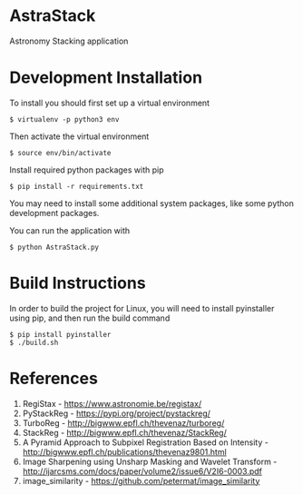 # AstraStack
Astronomy Stacking application

# Development Installation
To install you should first set up a virtual environment

```
$ virtualenv -p python3 env
```

Then activate the virtual environment

```
$ source env/bin/activate
```

Install required python packages with pip


```
$ pip install -r requirements.txt
```

You may need to install some additional system packages, like some python development packages.

You can run the application with

```
$ python AstraStack.py
```

# Build Instructions
In order to build the project for Linux, you will need to install pyinstaller using pip, and then run the build command

```
$ pip install pyinstaller
$ ./build.sh
```

# References
1. RegiStax - https://www.astronomie.be/registax/
1. PyStackReg - https://pypi.org/project/pystackreg/
1. TurboReg - http://bigwww.epfl.ch/thevenaz/turboreg/
1. StackReg - http://bigwww.epfl.ch/thevenaz/StackReg/
1. A Pyramid Approach to Subpixel Registration Based on Intensity - http://bigwww.epfl.ch/publications/thevenaz9801.html
1. Image Sharpening using Unsharp Masking and Wavelet Transform - http://ijarcsms.com/docs/paper/volume2/issue6/V2I6-0003.pdf
1. image_similarity - https://github.com/petermat/image_similarity
